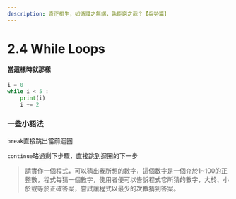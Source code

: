 ```yaml
---
description: 奇正相生，如循環之無端，孰能窮之哉？【兵勢篇】
---
```


# 2.4 While Loops

#### 當這樣時就那樣

```python
i = 0
while i < 5 :
    print(i)
    i += 2
```

###  ​一些小語法

`break`直接跳出當前迴圈

`continue`略過剩下步驟，直接跳到迴圈的下一步

> 請實作一個程式，可以猜出我所想的數字，這個數字是一個介於1~100的正整數，程式每猜一個數字，使用者便可以告訴程式它所猜的數字，大於、小於或等於正確答案，嘗試讓程式以最少的次數猜到答案。

